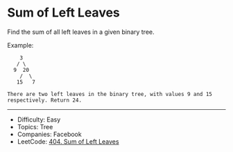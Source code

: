 # Sum of Left Leaves

Find the sum of all left leaves in a given binary tree.

Example:
```
    3
   / \
  9  20
    /  \
   15   7

There are two left leaves in the binary tree, with values 9 and 15 respectively. Return 24.
```

---

* Difficulty: Easy
* Topics: Tree
* Companies: Facebook
* LeetCode: [404. Sum of Left Leaves](https://leetcode.com/problems/sum-of-left-leaves/description/)
